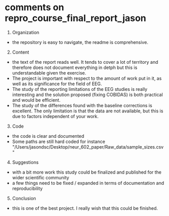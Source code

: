 # comments on repro_course_final_report_jason
1. Organization 
  - the repository is easy to navigate, the readme is comprehensive. 
2. Content
  - the text of the report reads well. It tends to cover a lot of territory and therefore does not document everything in detph but this is understandable given the exercise.
  - The project is important with respect to the amount of work put in it, as well as its significance for the field of EEG. 
  - The study of the reporting limitations of the EEG studies is really interesting and the solution proposed (fixing COBIDAS) is both practical and would be efficient.
  - The study of the differences found with the baseline corrections is excellent. The only limitation is that the data are not available, but this is due to factors independent of your work.
3. Code 
  - the code is clear and documented
  - Some paths are still hard coded for instance "/Users/jasondsc/Desktop/neur_602_paper/Raw_data/sample_sizes.csv" 
4. Suggestions
  - with a bit more work this study could be finalized and published for the wider scientific community
  - a few things need to be fixed / expanded in terms of documentation and reproducibility
5. Conclusion
  - this is one of the best project. I really wish that this could be finished.
